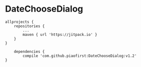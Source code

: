 # DateChooseDialog
	allprojects {
		repositories {
			...
			maven { url 'https://jitpack.io' }
		}
	}
	
  		dependencies {
	        compile 'com.github.piaofirst:DateChooseDialog:v1.2'
	}

